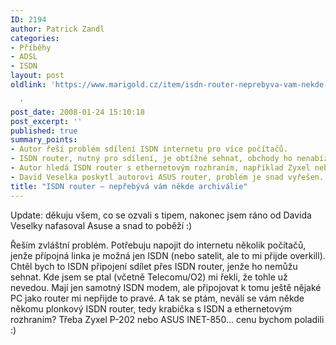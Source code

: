 ```yaml
---
ID: 2194
author: Patrick Zandl
categories:
- Příběhy
- ADSL
- ISDN
layout: post
oldlink: 'https://www.marigold.cz/item/isdn-router-neprebyva-vam-nekde-archivalie

  '
post_date: 2008-01-24 15:10:18
post_excerpt: ''
published: true
summary_points:
- Autor řeší problém sdílení ISDN internetu pro více počítačů.
- ISDN router, nutný pro sdílení, je obtížné sehnat, obchody ho nenabízí.
- Autor hledá ISDN router s ethernetovým rozhraním, například Zyxel nebo ASUS.
- David Veselka poskytl autorovi ASUS router, problém je snad vyřešen.
title: "ISDN router – nepřebývá vám někde archiválie"
---
```


Update: děkuju všem, co se ozvali s tipem, nakonec jsem ráno od Davida Veselky nafasoval Asuse a snad to poběží :)

Řeším zvláštní problém. Potřebuju napojit do internetu několik počítačů, jenže přípojná linka je možná jen ISDN (nebo satelit, ale to mi přijde overkill). Chtěl bych to ISDN připojení sdílet přes ISDN router, jenže ho nemůžu sehnat. Kde jsem se ptal (včetně Telecomu/O2) mi řekli, že tohle už nevedou. Mají jen samotný ISDN modem, ale připojovat k tomu ještě nějaké PC jako router mi nepřijde to pravé. A tak se ptám, neválí se vám někde někomu plonkový ISDN router, tedy krabička s ISDN a ethernetovým rozhraním? Třeba Zyxel P-202 nebo ASUS INET-850... cenu bychom poladili :)